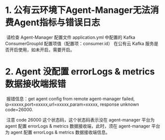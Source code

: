 # 1. 公有云环境下Agent-Manager无法消费Agent指标与错误日志

​	请检查 Agent-Manager 配置文件 application.yml 中配置的 Kafka ConsumerGroupId 配置项值（配置项：consumer.id） 在公有云 Kafka 服务是否开启使用，如未开启，需要开启。

# 2. Agent 没配置 errorLogs & metrics 数据接收端报错

​	报错信息：get agent config from remote agent-manager failed, ip=xxxxx,port=xxxxx,url=xxxxx,param=xxxxx, response unknown code=26000.

​	注意 code 26000 这个状态码，这个状态码表示没在 agent-manager 平台为 agent 配置 errorLogs & metrics 数据接收端，此时，须在 agent-manager 平台为 agent 配置 errorLogs & metrics 数据接收端信息。


